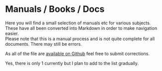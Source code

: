 # Manuals / Books / Docs

Here you will find a small selection of manuals etc for various subjects.  
These have all been converted into Markdown in order to make navigation easier.  
Please note that this is a manual process and is not quite complete for all documents. There may still be errors.

As all of the file are [available on Github](https://github.com/BitMadcouk/BMKDWebsite) feel free to submit corrections.

Yes, there is only 1 currently but I plan to add to the list gradually.


